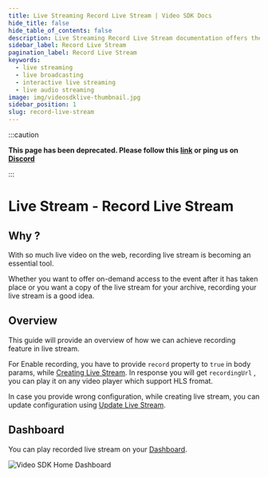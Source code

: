 ```yaml
---
title: Live Streaming Record Live Stream | Video SDK Docs
hide_title: false
hide_table_of_contents: false
description: Live Streaming Record Live Stream documentation offers the most flexibility and control over your live viewing experience, build a custom integration with your live streaming web & app.
sidebar_label: Record Live Stream
pagination_label: Record Live Stream
keywords:
  - live streaming
  - live broadcasting
  - interactive live streaming
  - live audio streaming
image: img/videosdklive-thumbnail.jpg
sidebar_position: 1
slug: record-live-stream
---
```


:::caution

**This page has been deprecated. Please follow this [link](https://docs.videosdk.live/) or ping us on [Discord](https://discord.gg/videosdk-live-876774498798551130)**

:::

# Live Stream - Record Live Stream

## Why ?

With so much live video on the web, recording live stream is becoming an essential tool.

Whether you want to offer on-demand access to the event after it has taken place or you want a copy of the live stream for your archive, recording your live stream is a good idea.

## Overview

This guide will provide an overview of how we can achieve recording feature in live stream.

For Enable recording, you have to provide `record` property to `true` in body params, while [Creating Live Stream](/docs/guide/standard-live-streaming-api-sdk/features/create-new-live-stream). In response you will get `recordingUrl` , you can play it on any video player which support HLS fromat.

In case you provide wrong configuration, while creating live stream, you can update configuration using [Update Live Stream](/docs/guide/standard-live-streaming-api-sdk/features/update-live-stream).

## Dashboard

You can play recorded live stream on your [Dashboard](https://app.videosdk.live/live-streams/all-live-streams).

![Video SDK Home Dashboard](/img/recording-play.png)
